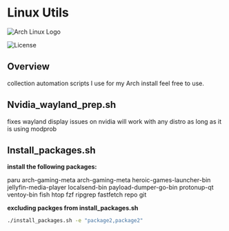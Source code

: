 # Linux Utils

![Arch Linux Logo](https://archlinux.org/favicon.ico)

![License](https://img.shields.io/badge/license-MIT-blue.svg)

## Overview

collection automation scripts I use for my Arch install feel free to use.

## Nvidia_wayland_prep.sh

fixes wayland display issues on nvidia will work with any distro as long as it is using modprob

## Install_packages.sh

**install the following packages:**

paru arch-gaming-meta arch-gaming-meta heroic-games-launcher-bin jellyfin-media-player localsend-bin payload-dumper-go-bin protonup-qt ventoy-bin fish htop fzf ripgrep fastfetch repo git

**excluding packges from  install_packages.sh**
   ```bash
   ./install_packages.sh -e "package2,package2"
